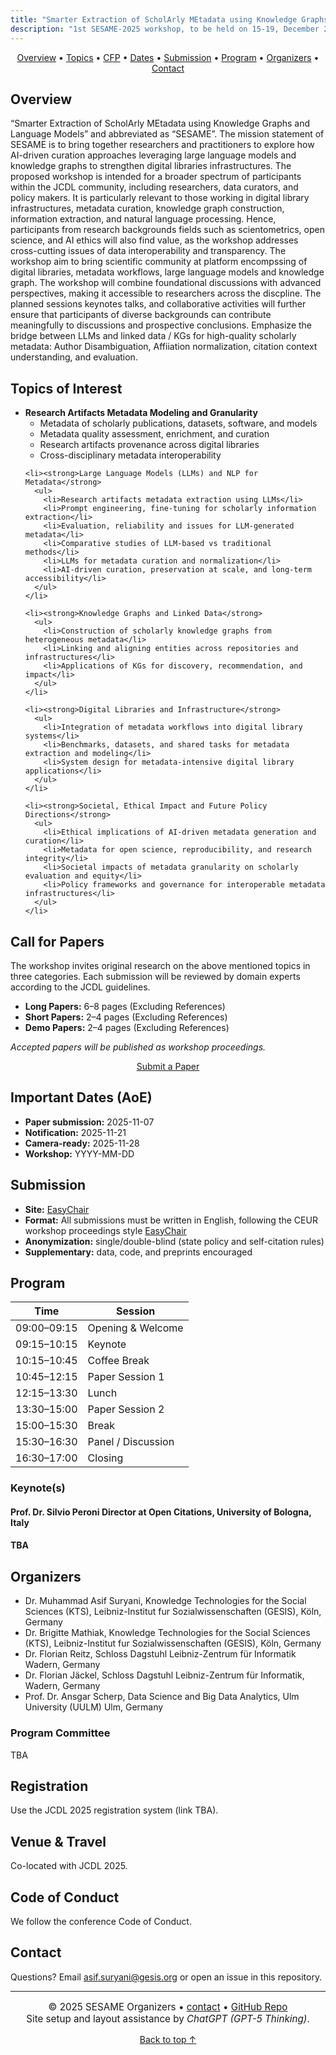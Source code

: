 ```yaml
---
title: "Smarter Extraction of ScholArly MEtadata using Knowledge Graphs and Language Models (SESAME)"
description: "1st SESAME-2025 workshop, to be held on 15-19, December 2025 at JCDL 2025 (Virtual Event)"
---
```


<!-- Sticky mini navigation (only once) -->
<div class="mini-nav" align="center">
  <a href="#overview">Overview</a> •
  <a href="#topics">Topics</a> •
  <a href="#call-for-papers">CFP</a> •
  <a href="#important-dates-aoe">Dates</a> •
  <a href="#submission">Submission</a> •
  <a href="#program">Program</a> •
  <a href="#organizers">Organizers</a> •
  <a href="#contact">Contact</a>
</div>

<section id="overview" class="container band band--alt">
  <h2>Overview</h2>
  <p>
“Smarter Extraction of ScholArly MEtadata using Knowledge Graphs and Language Models” and abbreviated as “SESAME”. The mission statement of SESAME is to bring together researchers and practitioners to explore how AI-driven curation approaches leveraging large language models and knowledge graphs to strengthen digital libraries infrastructures. The proposed workshop is intended for a broader spectrum of participants within the JCDL community, including researchers, data curators, and policy makers. It is particularly relevant to those working in digital library infrastructures, metadata curation, knowledge graph construction, information extraction, and natural language processing. Hence, participants from research backgrounds fields such as scientometrics, open science, and AI ethics will also find value, as the workshop addresses cross-cutting issues of data interoperability and transparency. The workshop aim to bring scientific community at platform encompssing of digital libraries, metadata workflows, large language models and knowledge graph. The workshop will combine foundational discussions with advanced perspectives, making it accessible to researchers across the discpline. The planned sessions keynotes talks, and collaborative activities will further ensure that participants of diverse backgrounds can contribute meaningfully to discussions and prospective conclusions. Emphasize the bridge between LLMs and linked data / KGs for high-quality scholarly metadata: Author Disambiguation, Affiiation normalization, citation context understanding, and evaluation.
  </p>
 
</section>

<section id="topics" class="container">
  <h2>Topics of Interest</h2>
  <ul>
    <li><strong>Research Artifacts Metadata Modeling and Granularity</strong>
      <ul>
        <li>Metadata of scholarly publications, datasets, software, and models</li>
        <li>Metadata quality assessment, enrichment, and curation</li>
        <li>Research artifacts provenance across digital libraries</li>
        <li>Cross-disciplinary metadata interoperability</li>
      </ul>
    </li>

    <li><strong>Large Language Models (LLMs) and NLP for Metadata</strong>
      <ul>
        <li>Research artifacts metadata extraction using LLMs</li>
        <li>Prompt engineering, fine-tuning for scholarly information extraction</li>
        <li>Evaluation, reliability and issues for LLM-generated metadata</li>
        <li>Comparative studies of LLM-based vs traditional methods</li>
        <li>LLMs for metadata curation and normalization</li>
        <li>AI-driven curation, preservation at scale, and long-term accessibility</li>
      </ul>
    </li>

    <li><strong>Knowledge Graphs and Linked Data</strong>
      <ul>
        <li>Construction of scholarly knowledge graphs from heterogeneous metadata</li>
        <li>Linking and aligning entities across repositories and infrastructures</li>
        <li>Applications of KGs for discovery, recommendation, and impact</li>
      </ul>
    </li>

    <li><strong>Digital Libraries and Infrastructure</strong>
      <ul>
        <li>Integration of metadata workflows into digital library systems</li>
        <li>Benchmarks, datasets, and shared tasks for metadata extraction and modeling</li>
        <li>System design for metadata-intensive digital library applications</li>
      </ul>
    </li>

    <li><strong>Societal, Ethical Impact and Future Policy Directions</strong>
      <ul>
        <li>Ethical implications of AI-driven metadata generation and curation</li>
        <li>Metadata for open science, reproducibility, and research integrity</li>
        <li>Societal impacts of metadata granularity on scholarly evaluation and equity</li>
        <li>Policy frameworks and governance for interoperable metadata infrastructures</li>
      </ul>
    </li>
  </ul>
</section>


<section id="call-for-papers" class="container">
  <h2>Call for Papers</h2>
  <p>
    The workshop invites original research on the above mentioned topics in three categories. Each submission will be reviewed by domain experts according to the JCDL guidelines. 
  </p>
  <ul>
    <li><strong>Long Papers:</strong> 6–8 pages (Excluding References)</li>
    <li><strong>Short Papers:</strong> 2–4 pages (Excluding References)</li>
    <li><strong>Demo Papers:</strong> 2–4 pages (Excluding References)</li>
  </ul>
  <p><em>Accepted papers will be published as workshop proceedings.</em></p>

  <!-- The ONLY submit button (kept here) -->
  <p align="center">
    <a class="btn btn-primary" href="https://easychair.org/conferences/?conf=sesame2025" target="_blank" rel="noopener">Submit a Paper</a>
  </p>
</section>

<section id="important-dates-aoe" class="container band band--alt">
  <h2>Important Dates (AoE)</h2>
  <ul class="dates">
    <li><strong>Paper submission:</strong> 2025-11-07</li>
    <li><strong>Notification:</strong> 2025-11-21</li>
    <li><strong>Camera-ready:</strong> 2025-11-28</li>
    <li><strong>Workshop:</strong> YYYY-MM-DD</li>
  </ul>
</section>

<section id="submission" class="container">
  <h2>Submission</h2>
  <ul>
    <li><strong>Site:</strong> <a href="https://easychair.org/" target="_blank" rel="noopener">EasyChair</a> </li>
    <li><strong>Format:</strong> All submissions must be written in English, following the CEUR workshop proceedings style <a href="https://www.overleaf.com/latex/templates/template-for-submissions-to-ceur-workshop-proceedings-ceur-ws-dot-org/wqyfdgftmcfw" target="_blank" rel="noopener">EasyChair</a></li>
    <li><strong>Anonymization:</strong> single/double-blind (state policy and self-citation rules)</li>
    <li><strong>Supplementary:</strong> data, code, and preprints encouraged</li>
  </ul>
</section>

<section id="program" class="container band band--alt">
  <h2>Program</h2>
  <table>
    <thead>
      <tr><th>Time</th><th>Session</th></tr>
    </thead>
    <tbody>
      <tr><td>09:00–09:15</td><td>Opening &amp; Welcome</td></tr>
      <tr><td>09:15–10:15</td><td>Keynote</td></tr>
      <tr><td>10:15–10:45</td><td>Coffee Break</td></tr>
      <tr><td>10:45–12:15</td><td>Paper Session 1</td></tr>
      <tr><td>12:15–13:30</td><td>Lunch</td></tr>
      <tr><td>13:30–15:00</td><td>Paper Session 2</td></tr>
      <tr><td>15:00–15:30</td><td>Break</td></tr>
      <tr><td>15:30–16:30</td><td>Panel / Discussion</td></tr>
      <tr><td>16:30–17:00</td><td>Closing</td></tr>
    </tbody>
  </table>

  <h3>Keynote(s)</h3>
  <div class="card">
    <h4>Prof. Dr. Silvio Peroni Director at Open Citations, University of Bologna, Italy </h4>
    <h4>TBA </h4>
   <p><em></em></p>
  </div>
</section>

<section id="organizers" class="container">
  <h2>Organizers</h2>
  <ul>
    <li> Dr. Muhammad Asif Suryani, Knowledge Technologies for the Social Sciences (KTS), Leibniz-Institut fur Sozialwissenschaften (GESIS), Köln, Germany </li>
    <li> Dr. Brigitte Mathiak, Knowledge Technologies for the Social Sciences (KTS), Leibniz-Institut fur Sozialwissenschaften (GESIS), Köln, Germany </li>
    <li> Dr. Florian Reitz, Schloss Dagstuhl Leibniz-Zentrum für Informatik Wadern, Germany </li>
    <li> Dr. Florian Jäckel, Schloss Dagstuhl Leibniz-Zentrum für Informatik, Wadern, Germany </li>
    <li> Prof. Dr. Ansgar Scherp, Data Science and Big Data Analytics, Ulm University (UULM) Ulm, Germany </li>
  </ul>

  <h3>Program Committee</h3>
  <p>TBA</p>
</section>

<section class="container band band--alt">
  <h2>Registration</h2>
  <p>Use the JCDL 2025 registration system (link TBA).</p>

  <h2>Venue &amp; Travel</h2>
  <p>Co-located with JCDL 2025.</p>

  <h2>Code of Conduct</h2>
  <p>We follow the conference Code of Conduct.</p>
</section>

<section id="contact" class="container">
  <h2>Contact</h2>
  <p>Questions? Email <a href="mailto:asif.suryani@gesis.org">asif.suryani@gesis.org</a> or open an issue in this repository.</p>
</section>

<hr>
<p align="center" style="font-size:0.95rem;">
  © 2025 SESAME Organizers • 
  <a href="mailto:asif.suryani@gesis.org">contact</a> • 
  <a href="https://github.com/sesame-workshop/SESAME">GitHub Repo</a><br>
  Site setup and layout assistance by <em>ChatGPT (GPT-5 Thinking)</em>.
</p>

<p align="center"><a href="#top">Back to top ↑</a></p>
